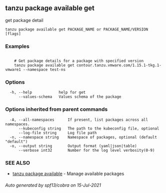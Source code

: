 ## tanzu package available get

get package detail

```
tanzu package available get PACKAGE_NAME or PACKAGE_NAME/VERSION [flags]
```

### Examples

```

    # Get package details for a package with specified version 	
    tanzu package available get contour.tanzu.vmware.com/1.15.1-tkg.1-vmware1 --namespace test-ns
```

### Options

```
  -h, --help            help for get
      --values-schema   Values schema of the package
```

### Options inherited from parent commands

```
  -A, --all-namespaces      If present, list packages across all namespaces.
      --kubeconfig string   The path to the kubeconfig file, optional
      --log-file string     Log file path
  -n, --namespace string    Namespace of packages, optional (default "default")
  -o, --output string       Output format (yaml|json|table)
      --verbose int32       Number for the log level verbosity(0-9)
```

### SEE ALSO

* [tanzu package available](tanzu_package_available.md)	 - Manage available packages

###### Auto generated by spf13/cobra on 15-Jul-2021
